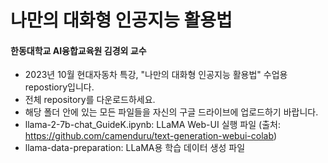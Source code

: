 # 나만의 대화형 인공지능 활용법
#### 한동대학교 AI융합교육원 김경외 교수

- 2023년 10월 현대자동차 특강, "나만의 대화형 인공지능 활용법" 수업용 repostiory입니다.
- 전체 repository를 다운로드하세요.
- 해당 폴더 안에 있는 모든 파일들을 자신의 구글 드라이브에 업로드하기 바랍니다.
- llama-2-7b-chat_GuideK.ipynb: LLaMA Web-UI 실행 파일 (출처: https://github.com/camenduru/text-generation-webui-colab)
- llama-data-preparation: LLaMA용 학습 데이터 생성 파일
